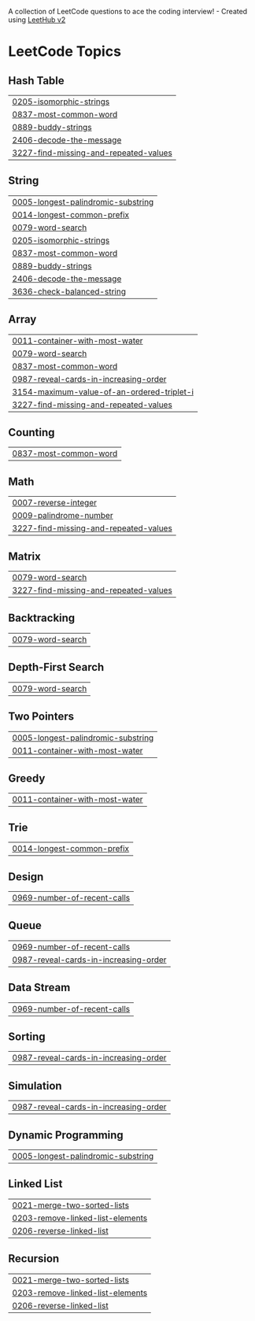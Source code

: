 A collection of LeetCode questions to ace the coding interview! - Created using [LeetHub v2](https://github.com/arunbhardwaj/LeetHub-2.0)
<!---LeetCode Topics Start-->
# LeetCode Topics
## Hash Table
|  |
| ------- |
| [0205-isomorphic-strings](https://github.com/frankudoags/DSA/tree/master/0205-isomorphic-strings) |
| [0837-most-common-word](https://github.com/frankudoags/DSA/tree/master/0837-most-common-word) |
| [0889-buddy-strings](https://github.com/frankudoags/DSA/tree/master/0889-buddy-strings) |
| [2406-decode-the-message](https://github.com/frankudoags/DSA/tree/master/2406-decode-the-message) |
| [3227-find-missing-and-repeated-values](https://github.com/frankudoags/DSA/tree/master/3227-find-missing-and-repeated-values) |
## String
|  |
| ------- |
| [0005-longest-palindromic-substring](https://github.com/frankudoags/DSA/tree/master/0005-longest-palindromic-substring) |
| [0014-longest-common-prefix](https://github.com/frankudoags/DSA/tree/master/0014-longest-common-prefix) |
| [0079-word-search](https://github.com/frankudoags/DSA/tree/master/0079-word-search) |
| [0205-isomorphic-strings](https://github.com/frankudoags/DSA/tree/master/0205-isomorphic-strings) |
| [0837-most-common-word](https://github.com/frankudoags/DSA/tree/master/0837-most-common-word) |
| [0889-buddy-strings](https://github.com/frankudoags/DSA/tree/master/0889-buddy-strings) |
| [2406-decode-the-message](https://github.com/frankudoags/DSA/tree/master/2406-decode-the-message) |
| [3636-check-balanced-string](https://github.com/frankudoags/DSA/tree/master/3636-check-balanced-string) |
## Array
|  |
| ------- |
| [0011-container-with-most-water](https://github.com/frankudoags/DSA/tree/master/0011-container-with-most-water) |
| [0079-word-search](https://github.com/frankudoags/DSA/tree/master/0079-word-search) |
| [0837-most-common-word](https://github.com/frankudoags/DSA/tree/master/0837-most-common-word) |
| [0987-reveal-cards-in-increasing-order](https://github.com/frankudoags/DSA/tree/master/0987-reveal-cards-in-increasing-order) |
| [3154-maximum-value-of-an-ordered-triplet-i](https://github.com/frankudoags/DSA/tree/master/3154-maximum-value-of-an-ordered-triplet-i) |
| [3227-find-missing-and-repeated-values](https://github.com/frankudoags/DSA/tree/master/3227-find-missing-and-repeated-values) |
## Counting
|  |
| ------- |
| [0837-most-common-word](https://github.com/frankudoags/DSA/tree/master/0837-most-common-word) |
## Math
|  |
| ------- |
| [0007-reverse-integer](https://github.com/frankudoags/DSA/tree/master/0007-reverse-integer) |
| [0009-palindrome-number](https://github.com/frankudoags/DSA/tree/master/0009-palindrome-number) |
| [3227-find-missing-and-repeated-values](https://github.com/frankudoags/DSA/tree/master/3227-find-missing-and-repeated-values) |
## Matrix
|  |
| ------- |
| [0079-word-search](https://github.com/frankudoags/DSA/tree/master/0079-word-search) |
| [3227-find-missing-and-repeated-values](https://github.com/frankudoags/DSA/tree/master/3227-find-missing-and-repeated-values) |
## Backtracking
|  |
| ------- |
| [0079-word-search](https://github.com/frankudoags/DSA/tree/master/0079-word-search) |
## Depth-First Search
|  |
| ------- |
| [0079-word-search](https://github.com/frankudoags/DSA/tree/master/0079-word-search) |
## Two Pointers
|  |
| ------- |
| [0005-longest-palindromic-substring](https://github.com/frankudoags/DSA/tree/master/0005-longest-palindromic-substring) |
| [0011-container-with-most-water](https://github.com/frankudoags/DSA/tree/master/0011-container-with-most-water) |
## Greedy
|  |
| ------- |
| [0011-container-with-most-water](https://github.com/frankudoags/DSA/tree/master/0011-container-with-most-water) |
## Trie
|  |
| ------- |
| [0014-longest-common-prefix](https://github.com/frankudoags/DSA/tree/master/0014-longest-common-prefix) |
## Design
|  |
| ------- |
| [0969-number-of-recent-calls](https://github.com/frankudoags/DSA/tree/master/0969-number-of-recent-calls) |
## Queue
|  |
| ------- |
| [0969-number-of-recent-calls](https://github.com/frankudoags/DSA/tree/master/0969-number-of-recent-calls) |
| [0987-reveal-cards-in-increasing-order](https://github.com/frankudoags/DSA/tree/master/0987-reveal-cards-in-increasing-order) |
## Data Stream
|  |
| ------- |
| [0969-number-of-recent-calls](https://github.com/frankudoags/DSA/tree/master/0969-number-of-recent-calls) |
## Sorting
|  |
| ------- |
| [0987-reveal-cards-in-increasing-order](https://github.com/frankudoags/DSA/tree/master/0987-reveal-cards-in-increasing-order) |
## Simulation
|  |
| ------- |
| [0987-reveal-cards-in-increasing-order](https://github.com/frankudoags/DSA/tree/master/0987-reveal-cards-in-increasing-order) |
## Dynamic Programming
|  |
| ------- |
| [0005-longest-palindromic-substring](https://github.com/frankudoags/DSA/tree/master/0005-longest-palindromic-substring) |
## Linked List
|  |
| ------- |
| [0021-merge-two-sorted-lists](https://github.com/frankudoags/DSA/tree/master/0021-merge-two-sorted-lists) |
| [0203-remove-linked-list-elements](https://github.com/frankudoags/DSA/tree/master/0203-remove-linked-list-elements) |
| [0206-reverse-linked-list](https://github.com/frankudoags/DSA/tree/master/0206-reverse-linked-list) |
## Recursion
|  |
| ------- |
| [0021-merge-two-sorted-lists](https://github.com/frankudoags/DSA/tree/master/0021-merge-two-sorted-lists) |
| [0203-remove-linked-list-elements](https://github.com/frankudoags/DSA/tree/master/0203-remove-linked-list-elements) |
| [0206-reverse-linked-list](https://github.com/frankudoags/DSA/tree/master/0206-reverse-linked-list) |
<!---LeetCode Topics End-->